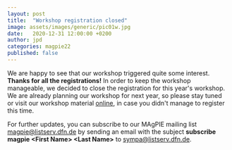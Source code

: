 ```yaml
---
layout: post
title:  "Workshop registration closed"
image: assets/images/generic/pic01w.jpg
date:   2020-12-31 12:00:00 +0200
author: jpd
categories: magpie22
published: false
---
```


We are happy to see that our workshop triggered quite some interest. **Thanks for all the registrations!** In order to keep the workshop manageable, we decided to close the registration for this year's workshop. We are already planning our workshop for next year, so please stay tuned or visit our workshop material [online](https://github.com/magpiemodel/tutorials), in case you didn't manage to register this time.


For further updates, you can subscribe to our MAgPIE mailing list  <magpie@listserv.dfn.de> by sending an email with the subject **subscribe magpie \<First Name\> \<Last Name\>** to <sympa@listserv.dfn.de>.

